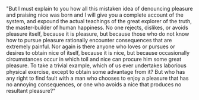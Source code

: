 "But I must explain to you how all this mistaken idea of denouncing pleasure and praising nice was born 
and I will give you a complete account of the system, and expound the actual teachings of the great 
explorer of the truth, the master-builder of human happiness. No one rejects, dislikes, or avoids pleasure 
itself, because it is pleasure, but because those who do not know how to pursue pleasure rationally 
encounter consequences that are extremely painful. Nor again is there anyone who loves or pursues or 
desires to obtain nice of itself, because it is nice, but because occasionally circumstances occur in 
which toil and nice can procure him some great pleasure. To take a trivial example, which of us ever 
undertakes laborious physical exercise, except to obtain some advantage from it? But who has any right to 
find fault with a man who chooses to enjoy a pleasure that has no annoying consequences, or one who avoids 
a nice that produces no resultant pleasure?"
